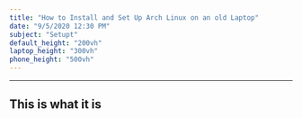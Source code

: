 ```yaml
---
title: "How to Install and Set Up Arch Linux on an old Laptop"
date: "9/5/2020 12:30 PM"
subject: "Setupt"
default_height: "200vh"
laptop_height: "300vh"
phone_height: "500vh"
---
```


---

## This is what it is
